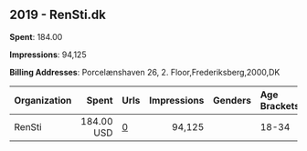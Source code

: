 ## 2019 - RenSti.dk 
**Spent**: 184.00

**Impressions**: 94,125

**Billing Addresses**: Porcelænshaven 26, 2. Floor,Frederiksberg,2000,DK

|Organization|Spent|Urls|Impressions|Genders|Age Brackets|Country Codes|
|:---|---:|:---|---:|:---|:---|:---|
|RenSti|184.00 USD|[0](https://www.snap.com/political-ads/asset/7197e112060be694299792f58b02a27c0a36d3d394558e66c7e0e7689b635ff3?mediaType=png)|94,125||18-34|denmark|
